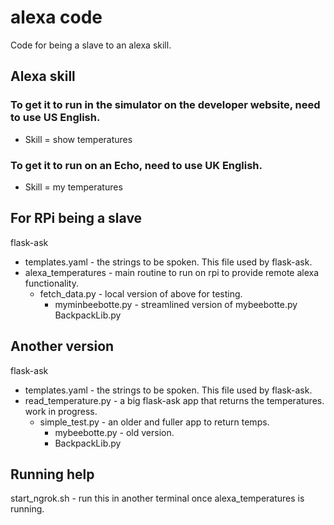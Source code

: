 # alexa code
Code for being a slave to an alexa skill.

## Alexa skill

### To get it to run in the simulator on the developer website, need to use US English.
 - Skill = show temperatures
 
### To get it to run on an Echo, need to use UK English.
 - Skill = my temperatures

## For RPi being a slave
flask-ask
- templates.yaml - the strings to be spoken. This file used by flask-ask.
- alexa_temperatures - main routine to run on rpi to provide remote alexa functionality.
  - fetch_data.py - local version of above for testing.
    - myminbeebotte.py - streamlined version of mybeebotte.py
    BackpackLib.py


## Another version
flask-ask
- templates.yaml - the strings to be spoken. This file used by flask-ask.
- read_temperature.py - a big flask-ask app that returns the temperatures. work in progress.
  - simple_test.py - an older and fuller app to return temps.
    - mybeebotte.py - old version.
    - BackpackLib.py
 
## Running help
start_ngrok.sh - run this in another terminal once alexa_temperatures is running.
 
